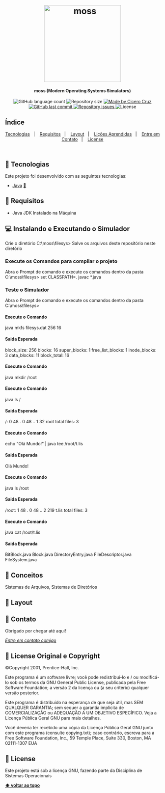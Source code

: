 <h1 align="center">
    <img alt="moss" title="#moss" src=".github/logo.svg" width="250px" />
</h1>

<h4 align="center"> 
	moss (Modern Operating Systems Simulators)
</h4>
<p align="center">
  <img alt="GitHub language count" src="https://img.shields.io/github/languages/count/cicerocruz/SimuladorSistemasDEArquivos?color=%23FC943D">

  <img alt="Repository size" src="https://img.shields.io/github/repo-size/cicerocruz/SimuladorSistemasDEArquivos?color=%23FC943D">
	
  <a href="https://www.linkedin.com/in/cicerocruz/">
    <img alt="Made by Cicero Cruz" src="https://img.shields.io/badge/made%20by-C%C3%ADcero%20Cruz-%23FC943D">
  </a>

  <a href="https://github.com/cicerocruz/SimuladorSistemasDEArquivos/commits/master">
    <img alt="GitHub last commit" src="https://img.shields.io/github/last-commit/cicerocruz/SimuladorSistemasDEArquivos?color=%23FC943D">
  </a>

  <a href="https://github.com/cicerocruz/SemanaOmnistack11/issues">
    <img alt="Repository issues" src="https://img.shields.io/github/issues/cicerocruz/SimuladorSistemasDEArquivos?color=%23FC943D">
  </a>

  <img alt="License" src="https://img.shields.io/badge/license-GNU-brightgreen?color=%23FC943D">
</p>

## Índice

<p align="center">
  <a href="#-tecnologias">Tecnologias</a>&nbsp;&nbsp;&nbsp;|&nbsp;&nbsp;&nbsp;
  <a href="#-requisitos">Requisitos</a>&nbsp;&nbsp;&nbsp;|&nbsp;&nbsp;&nbsp;
  <a href="#-layout">Layout</a>&nbsp;&nbsp;&nbsp;|&nbsp;&nbsp;&nbsp;
  <a href="#-conceitos">Lições Aprendidas</a>&nbsp;&nbsp;&nbsp;|&nbsp;&nbsp;&nbsp;
  <a href="#-contato">Entre em Contato</a>&nbsp;&nbsp;&nbsp;|&nbsp;&nbsp;&nbsp;
  <a href="#memo-license">License</a>
</p>

<br>

## 🔧 Tecnologias

Este projeto foi desenvolvido com as seguintes tecnologias:

- [Java](https://nodejs.org/en/) [💜]()

## 🔧 Requisitos

- Java JDK Instalado na Máquina

## 💻 Instalando e Executando o Simulador
Crie o diretório C:\moss\filesys>
Salve os arquivos deste repositório neste diretório

### Execute os Comandos para compilar o projeto

Abra o Prompt de comando e execute os comandos dentro da pasta C:\moss\filesys> 
set CLASSPATH=.
javac *.java

### Teste o Simulador

Abra o Prompt de comando e execute os comandos dentro da pasta C:\moss\filesys> 

#### Execute o Comando
java mkfs filesys.dat 256 16

#### Saida Esperada
block_size: 256
blocks: 16
super_blocks: 1
free_list_blocks: 1
inode_blocks: 3
data_blocks: 11
block_total: 16

#### Execute o Comando
java mkdir /root

#### Execute o Comando
java ls /

#### Saida Esperada
/:
    0         48 .
    0         48 ..
    1         32 root
total files: 3

#### Execute o Comando
echo "Olá Mundo!" | java tee /root/t.lis

#### Saida Esperada
Olá Mundo!

#### Execute o Comando
java ls /root

#### Saida Esperada
/root:
    1         48 .
    0         48 ..
    2        219 t.lis
total files: 3

#### Execute o Comando
java cat /root/t.lis

#### Saida Esperada
BitBlock.java
Block.java
DirectoryEntry.java
FileDescriptor.java
FileSystem.java

## 📌 Conceitos

Sistemas de Arquivos, Sistemas de Diretórios

## 🔖 Layout


## 💬 Contato

Obrigado por chegar até aqui! 

[*Entre em contato comigo*](https://www.linkedin.com/in/cicerocruz/)

## :memo: License Original e Copyright

©Copyright 2001, Prentice-Hall, Inc. 

Este programa é um software livre; você pode redistribuí-lo e / ou modificá-lo sob os termos da GNU General Public License, publicada pela Free Software Foundation; a versão 2 da licença ou (a seu critério) qualquer versão posterior.

Este programa é distribuído na esperança de que seja útil, mas SEM QUALQUER GARANTIA; sem sequer a garantia implícita de COMERCIALIZAÇÃO ou ADEQUAÇÃO A UM OBJETIVO ESPECÍFICO. Veja a Licença Pública Geral GNU para mais detalhes.

Você deveria ter recebido uma cópia da Licença Pública Geral GNU junto com este programa (consulte copying.txt); caso contrário, escreva para a Free Software Foundation, Inc., 59 Temple Place, Suite 330, Boston, MA 02111-1307 EUA

## :memo: License

Este projeto está sob a licença GNU, fazendo parte da Disciplina de Sistemas Operacionais

**[⬆ voltar ao topo](#Índice)**
